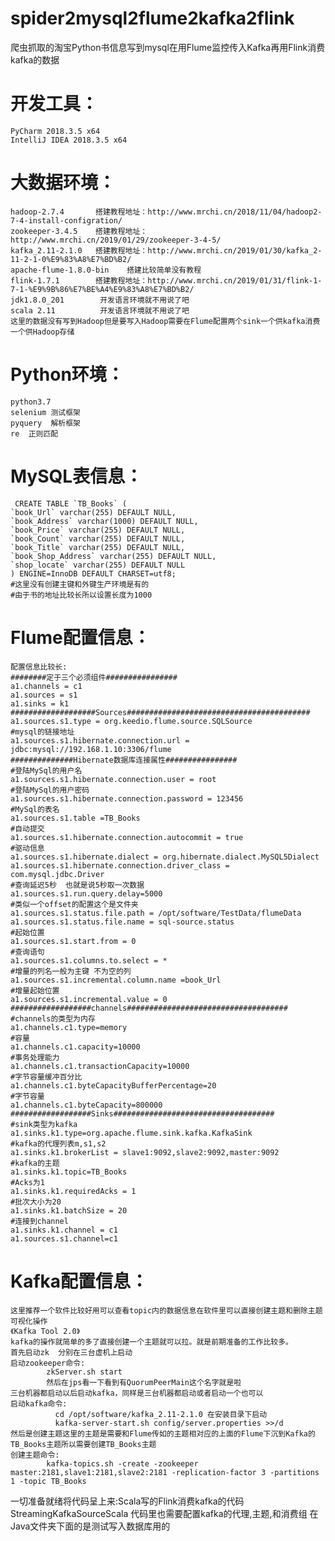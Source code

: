 # spider2mysql2flume2kafka2flink
爬虫抓取的淘宝Python书信息写到mysql在用Flume监控传入Kafka再用Flink消费kafka的数据
# 开发工具：
    PyCharm 2018.3.5 x64
    IntelliJ IDEA 2018.3.5 x64
# 大数据环境：
    hadoop-2.7.4       搭建教程地址：http://www.mrchi.cn/2018/11/04/hadoop2-7-4-install-configration/
    zookeeper-3.4.5    搭建教程地址：http://www.mrchi.cn/2019/01/29/zookeeper-3-4-5/
    kafka_2.11-2.1.0   搭建教程地址：http://www.mrchi.cn/2019/01/30/kafka_2-11-2-1-0%E9%83%A8%E7%BD%B2/
    apache-flume-1.8.0-bin    搭建比较简单没有教程
    flink-1.7.1        搭建教程地址：http://www.mrchi.cn/2019/01/31/flink-1-7-1-%E9%9B%86%E7%BE%A4%E9%83%A8%E7%BD%B2/
    jdk1.8.0_201        开发语言环境就不用说了吧
    scala 2.11          开发语言环境就不用说了吧
    这里的数据没有写到Hadoop但是要写入Hadoop需要在Flume配置两个sink一个供kafka消费一个供Hadoop存储
# Python环境：
    python3.7
    selenium 测试框架
    pyquery  解析框架
    re  正则匹配
# MySQL表信息：
     CREATE TABLE `TB_Books` (
    `book_Url` varchar(255) DEFAULT NULL,
    `book_Address` varchar(1000) DEFAULT NULL,
    `book_Price` varchar(255) DEFAULT NULL,
    `book_Count` varchar(255) DEFAULT NULL,
    `book_Title` varchar(255) DEFAULT NULL,
    `book_Shop_Address` varchar(255) DEFAULT NULL,
    `shop_locate` varchar(255) DEFAULT NULL
    ) ENGINE=InnoDB DEFAULT CHARSET=utf8;
    #这里没有创建主键和外键生产环境是有的
    #由于书的地址比较长所以设置长度为1000
# Flume配置信息：
    配置信息比较长:
    ########定于三个必须组件################
    a1.channels = c1
    a1.sources = s1
    a1.sinks = k1
    ###################Sources#########################################
    a1.sources.s1.type = org.keedio.flume.source.SQLSource
    #mysql的链接地址
    a1.sources.s1.hibernate.connection.url = jdbc:mysql://192.168.1.10:3306/flume
    ##############Hibernate数据库连接属性################
    #登陆MySql的用户名
    a1.sources.s1.hibernate.connection.user = root
    #登陆MySql的用户密码
    a1.sources.s1.hibernate.connection.password = 123456
    #MySql的表名
    a1.sources.s1.table =TB_Books
    #自动提交
    a1.sources.s1.hibernate.connection.autocommit = true
    #驱动信息
    a1.sources.s1.hibernate.dialect = org.hibernate.dialect.MySQL5Dialect
    a1.sources.s1.hibernate.connection.driver_class = com.mysql.jdbc.Driver
    #查询延迟5秒  也就是说5秒取一次数据
    a1.sources.s1.run.query.delay=5000
    #类似一个offset的配置这个是文件夹
    a1.sources.s1.status.file.path = /opt/software/TestData/flumeData
    a1.sources.s1.status.file.name = sql-source.status
    #起始位置
    a1.sources.s1.start.from = 0
    #查询语句
    a1.sources.s1.columns.to.select = *
    #增量的列名一般为主键 不为空的列
    a1.sources.s1.incremental.column.name =book_Url
    #增量起始位置
    a1.sources.s1.incremental.value = 0
    ##################channels####################################
    #channels的类型为内存
    a1.channels.c1.type=memory
    #容量
    a1.channels.c1.capacity=10000
    #事务处理能力
    a1.channels.c1.transactionCapacity=10000
    #字节容量缓冲百分比
    a1.channels.c1.byteCapacityBufferPercentage=20
    #字节容量
    a1.channels.c1.byteCapacity=800000
    ##################Sinks####################################
    #sink类型为kafka
    a1.sinks.k1.type=org.apache.flume.sink.kafka.KafkaSink
    #kafka的代理列表m,s1,s2
    a1.sinks.k1.brokerList = slave1:9092,slave2:9092,master:9092
    #kafka的主题
    a1.sinks.k1.topic=TB_Books
    #Acks为1
    a1.sinks.k1.requiredAcks = 1
    #批次大小为20
    a1.sinks.k1.batchSize = 20
    #连接到channel
    a1.sinks.k1.channel = c1
    a1.sources.s1.channel=c1
# Kafka配置信息：
    这里推荐一个软件比较好用可以查看topic内的数据信息在软件里可以直接创建主题和删除主题可视化操作
    《Kafka Tool 2.0》
    kafka的操作就简单的多了直接创建一个主题就可以拉。就是前期准备的工作比较多。
    首先启动zk  分别在三台虚机上启动
    启动zookeeper命令:
            zkServer.sh start
            然后在jps看一下看到有QuorumPeerMain这个名字就是啦
    三台机器都启动以后启动kafka，同样是三台机器都启动或者启动一个也可以
    启动kafka命令:
              cd /opt/software/kafka_2.11-2.1.0 在安装目录下启动
              kafka-server-start.sh config/server.properties >>/d
    然后是创建主题这里的主题是需要和Flume传如的主题相对应的上面的Flume下沉到Kafka的TB_Books主题所以需要创建TB_Books主题
    创建主题命令:
            kafka-topics.sh -create -zookeeper master:2181,slave1:2181,slave2:2181 -replication-factor 3 -partitions 1 -topic TB_Books
一切准备就绪将代码呈上来:Scala写的Flink消费kafka的代码 StreamingKafkaSourceScala
     代码里也需要配置kafka的代理,主题,和消费组
     在Java文件夹下面的是测试写入数据库用的






